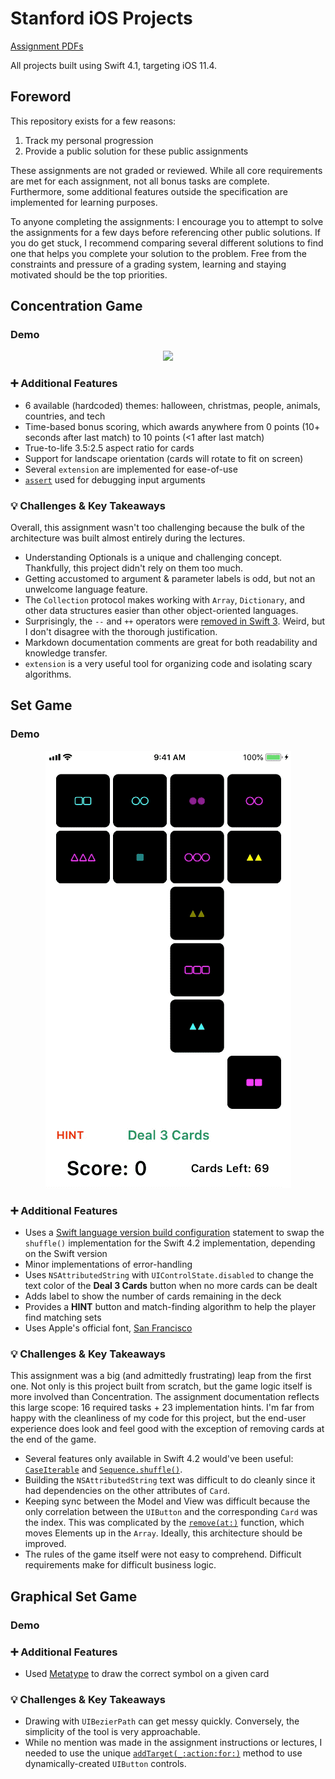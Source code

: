 # Stanford iOS Projects

[Assignment PDFs](https://drive.google.com/drive/folders/1-TWZDChwwzkiGzt78QlPZDzN-j82JfR6)

All projects built using Swift 4.1, targeting iOS 11.4.

## Foreword

This repository exists for a few reasons:

1. Track my personal progression
1. Provide a public solution for these public assignments

These assignments are not graded or reviewed. While all core requirements are met for each assignment, not all bonus tasks are complete. Furthermore, some additional features outside the specification are implemented for learning purposes.

To anyone completing the assignments: I encourage you to attempt to solve the assignments for a few days before referencing other public solutions. If you do get stuck, I recommend comparing several different solutions to find one that helps you complete your solution to the problem. Free from the constraints and pressure of a grading system, learning and staying motivated should be the top priorities.

## Concentration Game

### Demo

<p align="center">
	<img src="Demos/concentration.gif">
</p>

### :heavy_plus_sign: Additional Features

- 6 available (hardcoded) themes: halloween, christmas, people, animals, countries, and tech
- Time-based bonus scoring, which awards anywhere from 0 points (10+ seconds after last match) to 10 points (<1 after last match)
- True-to-life 3.5:2.5 aspect ratio for cards
- Support for landscape orientation (cards will rotate to fit on screen)
- Several `extension` are implemented for ease-of-use
- [`assert`](https://developer.apple.com/documentation/swift/1541112-assert) used for debugging input arguments

### :bulb: Challenges & Key Takeaways

Overall, this assignment wasn't too challenging because the bulk of the architecture was built almost entirely during the lectures.

- Understanding Optionals is a unique and challenging concept. Thankfully, this project didn't rely on them too much.
- Getting accustomed to argument & parameter labels is odd, but not an unwelcome language feature.
- The `Collection` protocol makes working with `Array`, `Dictionary`, and other data structures easier than other object-oriented languages.
- Surprisingly, the `--` and `++` operators were [removed in Swift 3](https://github.com/apple/swift-evolution/blob/master/proposals/0004-remove-pre-post-inc-decrement.md). Weird, but I don't disagree with the thorough justification.
- Markdown documentation comments are great for both readability and knowledge transfer.
- `extension` is a very useful tool for organizing code and isolating scary algorithms.

## Set Game

### Demo

<p align="center">
	<img src="Demos/set.gif">
</p>

### :heavy_plus_sign: Additional Features

- Uses a [Swift language version build configuration](https://github.com/apple/swift-evolution/blob/master/proposals/0020-if-swift-version.md) statement to swap the `shuffle()` implementation for the Swift 4.2 implementation, depending on the Swift version
- Minor implementations of error-handling
- Uses `NSAttributedString` with `UIControlState.disabled` to change the text color of the **Deal 3 Cards** button when no more cards can be dealt
- Adds label to show the number of cards remaining in the deck
- Provides a **HINT** button and match-finding algorithm to help the player find matching sets
- Uses Apple's official font, [San Francisco](https://developer.apple.com/fonts/)

### :bulb: Challenges & Key Takeaways

This assignment was a big (and admittedly frustrating) leap from the first one. Not only is this project built from scratch, but the game logic itself is more involved than Concentration. The assignment documentation reflects this large scope: 16 required tasks + 23 implementation hints. I'm far from happy with the cleanliness of my code for this project, but the end-user experience does look and feel good with the exception of removing cards at the end of the game.

- Several features only available in Swift 4.2 would've been useful: [`CaseIterable`](https://github.com/apple/swift-evolution/blob/master/proposals/0194-derived-collection-of-enum-cases.md) and [`Sequence.shuffle()`](https://github.com/apple/swift-evolution/blob/master/proposals/0202-random-unification.md).
- Building the `NSAttributedString` text was difficult to do cleanly since it had dependencies on the other attributes of `Card`.
- Keeping sync between the Model and View was difficult because the only correlation between the `UIButton` and the corresponding `Card` was the index. This was complicated by the [`remove(at:)`](https://developer.apple.com/documentation/swift/array/1641390-remove) function, which moves Elements up in the `Array`. Ideally, this architecture should be improved.
- The rules of the game itself were not easy to comprehend. Difficult requirements make for difficult business logic.

## Graphical Set Game

### Demo

### :heavy_plus_sign: Additional Features

- Used [Metatype](https://docs.swift.org/swift-book/ReferenceManual/Types.html#grammar_metatype-type) to draw the correct symbol on a given card

### :bulb: Challenges & Key Takeaways

- Drawing with `UIBezierPath` can get messy quickly. Conversely, the simplicity of the tool is very approachable.
- While no mention was made in the assignment instructions or lectures, I needed to use the unique [`addTarget(_:action:for:)`](https://developer.apple.com/documentation/uikit/uicontrol/1618259-addtarget) method to use dynamically-created `UIButton` controls.

